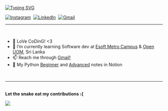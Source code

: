 <a href="https://git.io/typing-svg"><img src="https://readme-typing-svg.herokuapp.com?font=Fira+Code&pause=1000&color=2F6DF7&width=435&lines=I'm+Safni+Nazar;Software+Engineer+student;Full+Stack+Developer+student" alt="Typing SVG" /></a>
<p align="left">
<a href="https://www.instagram.com/shafni50/"><img src="https://img.shields.io/badge/instagram-%23E4405F.svg?&style=for-the-badge&logo=instagram&logoColor=white" alt="Instagram" /></a>&nbsp;
<a href="https://www.linkedin.com/in/safni-nazar-124301261/"><img src="https://img.shields.io/badge/linkedin-%230077B5.svg?&style=for-the-badge&logo=linkedin&logoColor=white" alt="LinkedIn" /></a>&nbsp;
<a href="mailto:shafninasar50@gmail.com?subject=Hello%20Safni!"><img src="https://img.shields.io/badge/gmail-%23D14836.svg?&style=for-the-badge&logo=gmail&logoColor=white" alt="Gmail"/></a>&nbsp;
</p>
<!-- <h3>I’m <i><a href='https://safnisha.mystrikingly.com/'>Safni Nazar</a></i>.</h3> -->
<hr>
<br>

- 👨‍ LoVe CoDinG! <3
- 🌱 I’m currently learning Software dev at <a href='https://esoft.lk/'>Esoft Metro Campus</a> & <a href='https://open.uom.lk/'>Open UOM</a>, Sri Lanka
- 📫 Reach me through <a href="mailto:shafninasar50@gmail.com">Gmail!</a>
- 🐍 My Python <a href='https://shafnisha.notion.site/Python-For-Beginners-07c600b75b6c49aea34f083c7b15e4e8'>Beginner</a> and <a href='https://shafnisha.notion.site/Python-advanced-61ec69ce3aa34d3597fd5410b15b20f3'>Advanced</a> notes in Notion
<br>
<hr>
<br> 
<b>Let the snake eat my contributions :{ </b>
  
<p align="left"> <img src="https://user-images.githubusercontent.com/120065120/212209674-07b3685e-1127-4f42-9871-3a423d343fa2.svg" /></p>
<!-- ![snake gif](https://github.com/shafni50/shafni50/blob/output/github-contribution-grid-snake.gif) -->
</br>



